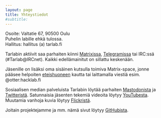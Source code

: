 ```yaml
---
layout: page
title: Yhteystiedot
#subtitle: 
---
```

Osoite: Valtatie 67, 90500 Oulu  
Puhelin labille ehkä tulossa.  
Hallitus: hallitus (a) tarlab.fi

Tarlabin aktiivit saa parhaiten kiinni [Matrixissa](https://matrix.to/#/#tarlab-public:hacklab.fi), [Telegramissa](https://t.me/Tarlab) tai IRC:ssä (#Tarlab@IRCnet). Kaikki edellämainitut on sillattu keskenään.

Jäsenille on lisäksi oma sisäinen kutsulla toimiva Matrix-space, jonne pääsee helpoiten [eteishuoneen](https://matrix.to/#/#tarlab-waiting:hacklab.fi) kautta tai laittamalla viestiä esim. @otter:hacklab.fi

Sosiaalisen median palveluista Tarlabin löytää parhaiten [Mastodonista](https://mastodo.fi/@tarlab) ja [Twitteristä](https://twitter.com/TarlabOulu). Satunnaisia jäsenten tekemiä videoita löytyy [YouTubesta](https://www.youtube.com/@tarlaboulu). Muutamia vanhoja kuvia löytyy [Flickristä](https://www.flickr.com/groups/tarlab/).

Joitain projektejamme ja mm. nämä sivut löytyy [GitHubista](https://github.com/Tarlab).

